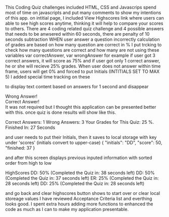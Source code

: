 This Coding Quiz challenges included HTML, CSS and Javascrips
spend most of time on javascripts and put many comments to show my intentions of this app.
on intitial page, I included View Highscores link where users can able to see high scores anytime,
thinking it will help to compare your scores to others. 
There are 4 coding related quiz challenge and 4 possible answers that needs to be anwsered
within 60 seconds, there are penalty of 10 seconds subtraction WHEN user answer a question incorrectly
calculation of grades are based on how many question are correct in %
I put trcking to check how many questions are correct and how many are not
using these variables var correctAnswer, var wrongAnswer 
for example if user got 3 correct answers, it will score as 75% and if user got only 1 correct answer,
he or she will recieve 25% grades.
When user does not answer within time frame, users will get 0% and forced to put Initials (INTITIALS SET TO MAX 5)
I added special time tracking on these <div> to display text content based on answers for 1 second and disappear 
<div id="wrongAnswer" class="hidden">Wrong Answer!</div>
<div id="correctAnswer" class = "hidden">Correct Answer!</div>
It was not required but I thought this application can be presented better with this.
once quiz is done results will show like this.

Correct Answers: 1 Wrong Answers: 3 Your Grades for This Quiz: 25 %. Finished In: 27 Seconds

and user needs to put their Initials, then it saves to local storage with key under 'scores' (initials convert to upper-case)
{
  "initials": "DD",
  "score": 50,
  "finished: 37
}

and after this screen displays previous inputed information with sorted order from high to low 

HighScores
DD: 50% (Completed the Quiz in: 38 seconds left)
DD: 50% (Completed the Quiz in: 37 seconds left)
ER: 25% (Completed the Quiz in: 28 seconds left)
DD: 25% (Completed the Quiz in: 28 seconds left) 

and go back and clear highscores button shows to start over or clear local storeage values
I have reviewed Acceptance Criteria list and everthing looks good.
I spent extra hours adding more functions to enhanced the code as much as I can to make my application presentable.




